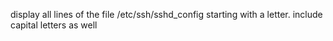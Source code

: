 display all lines of the file /etc/ssh/sshd_config starting with a letter. include capital letters as well
